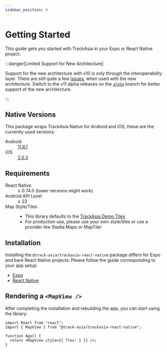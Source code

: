 ```yaml
---
sidebar_position: 0
---
```

# Getting Started

This guide gets you started with TrackAsia in your Expo or React Native project.

:::danger[Limited Support for New Architecture]

Support for the new architecture with v10 is only through the interoperability layer. There are still quite a few
[issues](https://github.com/track-asia/trackasia-react-native/issues?q=is%3Aissue%20state%3Aopen%20type%3ABug%20label%3A%22Architecture%3A%20New%22),
when used with the new architecture. Switch to the v11 alpha releases on the
[`alpha`](https://github.com/track-asia/trackasia-react-native/tree/alpha) branch for better support of the new
architecture.

:::

## Native Versions

This package wraps TrackAsia Native for Android and iOS, these are the currently used versions:

<dl>
    <dt>Android</dt>
    <dd>
      <a href="https://github.com/track-asia/trackasia-native/releases/tag/android-v11.8.1">11.8.1</a>
    </dd>
    <dt>iOS</dt>
    <dd>
      <a href="https://github.com/track-asia/trackasia-native/releases/tag/ios-v2.0.3">2.0.3</a>
    </dd>
</dl>

## Requirements

<dl>
  <dt>React Native</dt>
  <dd>≥ 0.74.0 (lower versions might work)</dd>
  <dt>Android API Level</dt>
  <dd>≥ 23</dd>
  <dt>Map Style/Tiles</dt>
  <dd>
    <ul>
      <li>This library defaults to the <a href="https://github.com/track-asia/demotiles">TrackAsia Demo Tiles</a></li>
      <li>For production use, please use your own style/tiles or use a provider like Stadia Maps or MapTiler</li>
    </ul>
  </dd>
</dl>

## Installation

Installing the `@track-asia/trackasia-react-native` package differs for Expo and bare React Native projects. Please follow
the guide corresponding to your app setup:

- [Expo](expo.md)
- [React Native](react-native.md)

## Rendering a `<MapView />`

After completing the installation and rebuilding the app, you can start using the library:

```tsx
import React from "react";
import { MapView } from "@track-asia/trackasia-react-native";

function App() {
  return <MapView style={{ flex: 1 }} />;
}
```
